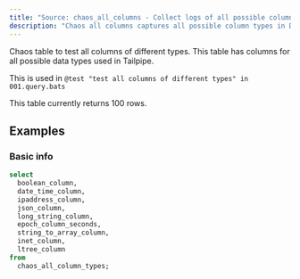 ```yaml
---
title: "Source: chaos_all_columns - Collect logs of all possible column types in DuckDB"
description: "Chaos all columns captures all possible column types in DuckDB."
---
```


Chaos table to test all columns of different types. This table has columns for all possible data types used in Tailpipe.

This is used in `@test "test all columns of different types" in 001.query.bats`

This table currently returns 100 rows.

## Examples

### Basic info

```sql
select
  boolean_column,
  date_time_column,
  ipaddress_column,
  json_column,
  long_string_column,
  epoch_column_seconds,
  string_to_array_column,
  inet_column,
  ltree_column
from
  chaos_all_column_types;
```
